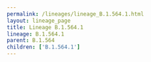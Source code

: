 ```yaml
---
permalink: /lineages/lineage_B.1.564.1.html
layout: lineage_page
title: Lineage B.1.564.1
lineage: B.1.564.1
parent: B.1.564
children: ['B.1.564.1']
---
```

